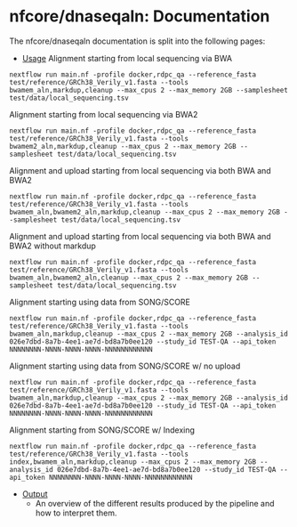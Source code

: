 # nfcore/dnaseqaln: Documentation

The nfcore/dnaseqaln documentation is split into the following pages:

- [Usage](usage.md)
Alignment starting from local sequencing via BWA
```
nextflow run main.nf -profile docker,rdpc_qa --reference_fasta test/reference/GRCh38_Verily_v1.fasta --tools bwamem_aln,markdup,cleanup --max_cpus 2 --max_memory 2GB --samplesheet test/data/local_sequencing.tsv
```
Alignment starting from local sequencing via BWA2
```
nextflow run main.nf -profile docker,rdpc_qa --reference_fasta test/reference/GRCh38_Verily_v1.fasta --tools bwamem2_aln,markdup,cleanup --max_cpus 2 --max_memory 2GB --samplesheet test/data/local_sequencing.tsv
```
Alignment and upload starting from local sequencing via both BWA and BWA2
```
nextflow run main.nf -profile docker,rdpc_qa --reference_fasta test/reference/GRCh38_Verily_v1.fasta --tools bwamem_aln,bwamem2_aln,markdup,cleanup --max_cpus 2 --max_memory 2GB --samplesheet test/data/local_sequencing.tsv
```
Alignment and upload starting from local sequencing via both BWA and BWA2 without markdup
```
nextflow run main.nf -profile docker,rdpc_qa --reference_fasta test/reference/GRCh38_Verily_v1.fasta --tools bwamem_aln,bwamem2_aln,cleanup --max_cpus 2 --max_memory 2GB --samplesheet test/data/local_sequencing.tsv
```
Alignment starting using data from SONG/SCORE
```
nextflow run main.nf -profile docker,rdpc_qa --reference_fasta test/reference/GRCh38_Verily_v1.fasta --tools bwamem_aln,markdup,cleanup --max_cpus 2 --max_memory 2GB --analysis_id 026e7dbd-8a7b-4ee1-ae7d-bd8a7b0ee120 --study_id TEST-QA --api_token NNNNNNNN-NNNN-NNNN-NNNN-NNNNNNNNNNNN
```
Alignment starting using data from SONG/SCORE w/ no upload
```
nextflow run main.nf -profile docker,rdpc_qa --reference_fasta test/reference/GRCh38_Verily_v1.fasta --tools bwamem_aln,markdup,cleanup --max_cpus 2 --max_memory 2GB --analysis_id 026e7dbd-8a7b-4ee1-ae7d-bd8a7b0ee120 --study_id TEST-QA --api_token NNNNNNNN-NNNN-NNNN-NNNN-NNNNNNNNNNNN
```
Alignment starting from SONG/SCORE w/ Indexing
```
nextflow run main.nf -profile docker,rdpc_qa --reference_fasta test/reference/GRCh38_Verily_v1.fasta --tools index,bwamem_aln,markdup,cleanup --max_cpus 2 --max_memory 2GB --analysis_id 026e7dbd-8a7b-4ee1-ae7d-bd8a7b0ee120 --study_id TEST-QA --api_token NNNNNNNN-NNNN-NNNN-NNNN-NNNNNNNNNNNN
```
- [Output](output.md)
  - An overview of the different results produced by the pipeline and how to interpret them.
